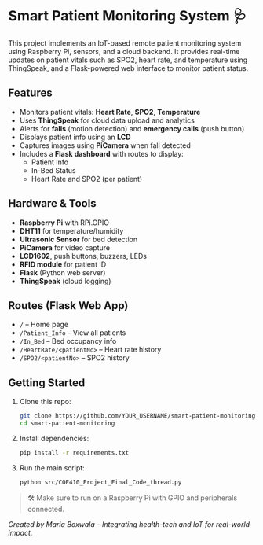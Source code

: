 # Smart Patient Monitoring System 🩺

This project implements an IoT-based remote patient monitoring system using Raspberry Pi, sensors, and a cloud backend. It provides real-time updates on patient vitals such as SPO2, heart rate, and temperature using ThingSpeak, and a Flask-powered web interface to monitor patient status.

## Features

- Monitors patient vitals: **Heart Rate**, **SPO2**, **Temperature**
- Uses **ThingSpeak** for cloud data upload and analytics
- Alerts for **falls** (motion detection) and **emergency calls** (push button)
- Displays patient info using an **LCD**
- Captures images using **PiCamera** when fall detected
- Includes a **Flask dashboard** with routes to display:
  - Patient Info
  - In-Bed Status
  - Heart Rate and SPO2 (per patient)

## Hardware & Tools

- **Raspberry Pi** with RPi.GPIO
- **DHT11** for temperature/humidity
- **Ultrasonic Sensor** for bed detection
- **PiCamera** for video capture
- **LCD1602**, push buttons, buzzers, LEDs
- **RFID module** for patient ID
- **Flask** (Python web server)
- **ThingSpeak** (cloud logging)

## Routes (Flask Web App)

- `/` – Home page
- `/Patient_Info` – View all patients
- `/In_Bed` – Bed occupancy info
- `/HeartRate/<patientNo>` – Heart rate history
- `/SPO2/<patientNo>` – SPO2 history

## Getting Started

1. Clone this repo:
   ```bash
   git clone https://github.com/YOUR_USERNAME/smart-patient-monitoring.git
   cd smart-patient-monitoring
   ```

2. Install dependencies:
   ```bash
   pip install -r requirements.txt
   ```

3. Run the main script:
   ```bash
   python src/COE410_Project_Final_Code_thread.py
   ```

> 🛠️ Make sure to run on a Raspberry Pi with GPIO and peripherals connected.


*Created by Maria Boxwala – Integrating health-tech and IoT for real-world impact.*
